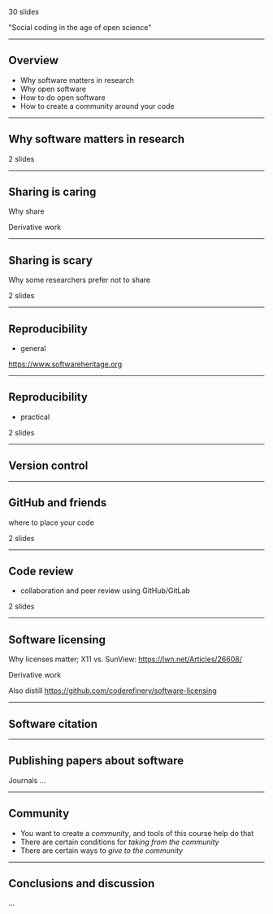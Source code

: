 30 slides

"Social coding in the age of open science"

---

## Overview

- Why software matters in research
- Why open software
- How to do open software
- How to create a community around your code

---

## Why software matters in research

2 slides

---

## Sharing is caring

Why share

Derivative work

---

## Sharing is scary

Why some researchers prefer not to share

2 slides

---

## Reproducibility

- general

https://www.softwareheritage.org

---

## Reproducibility

- practical

2 slides

---

## Version control

---

## GitHub and friends

where to place your code

2 slides

---

## Code review

- collaboration and peer review using GitHub/GitLab

2 slides

---

## Software licensing

Why licenses matter; X11 vs. SunView: https://lwn.net/Articles/26608/

Derivative work

Also distill https://github.com/coderefinery/software-licensing

---

## Software citation

---

## Publishing papers about software

Journals ...

---

## Community

- You want to create a *community*, and tools of this course help do that
- There are certain conditions for *taking from the community*
- There are certain ways to *give to the community*

---

## Conclusions and discussion

...
